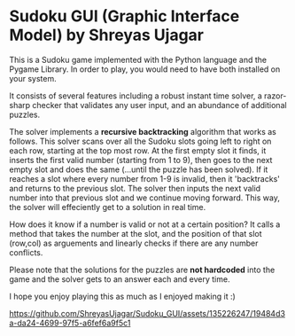 # Sudoku GUI (Graphic Interface Model) by Shreyas Ujagar

This is a Sudoku game implemented with the Python language and the Pygame Library. In order to play, you would need to have both installed on your system.

It consists of several features including a robust instant time solver, a razor-sharp checker that validates any user input, and an abundance of additional puzzles.

The solver implements a **recursive backtracking** algorithm that works as follows.
This solver scans over all the Sudoku slots going left to right on each row, starting at the top most row.
At the first empty slot it finds, it inserts the first valid number (starting from 1 to 9), then goes to the next empty slot and does the same (...until the puzzle has been solved).
If it reaches a slot where every number from 1-9 is invalid, then it 'backtracks' and returns to the previous slot.
The solver then inputs the next valid number into that previous slot and we continue moving forward. This way, the solver will effeciently get to a solution in real time.

How does it know if a number is valid or not at a certain position? It calls a method that takes the number at the slot, and the position of that slot (row,col) as arguements and linearly checks if there are any number conflicts.

Please note that the solutions for the puzzles are **not hardcoded** into the game and the solver gets to an answer each and every time.

I hope you enjoy playing this as much as I enjoyed making it :)



https://github.com/ShreyasUjagar/Sudoku_GUI/assets/135226247/19484d3a-da24-4699-97f5-a6fef6a9f5c1



